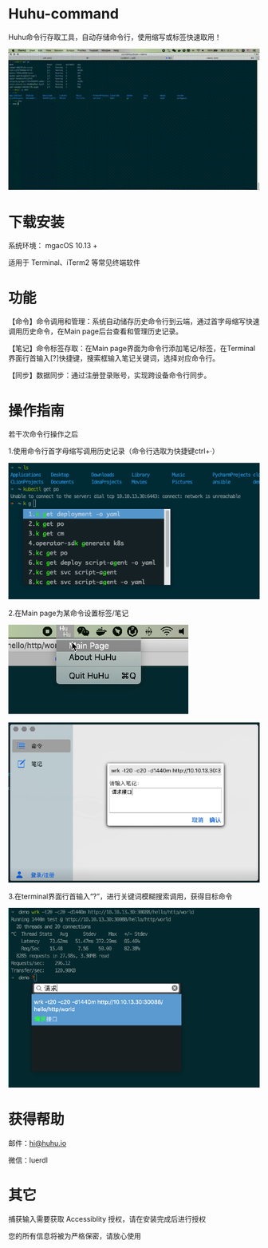 # Huhu-command
Huhu命令行存取工具，自动存储命令行，使用缩写或标签快速取用！

![演示动图](https://github.com/Hi-Commander/Huhu-command/blob/main/image/future.gif)


# **下载安装**
系统环境： mgacOS 10.13 +

适用于 Terminal、iTerm2 等常见终端软件


# **功能**
【命令】命令调用和管理：系统自动储存历史命令行到云端，通过首字母缩写快速调用历史命令，在Main page后台查看和管理历史记录。

【笔记】命令标签存取：在Main page界面为命令行添加笔记/标签，在Terminal界面行首输入[?]快捷键，搜索框输入笔记关键词，选择对应命令行。

【同步】数据同步：通过注册登录账号，实现跨设备命令行同步。


# **操作指南**
若干次命令行操作之后

1.使用命令行首字母缩写调用历史记录（命令行选取为快捷键ctrl+·）
 
![操作](https://github.com/Hi-Commander/Huhu-command/blob/main/image/image1.png)

2.在Main page为某命令设置标签/笔记

![操作](https://github.com/Hi-Commander/Huhu-command/blob/main/image/image2.png)

![操作](https://github.com/Hi-Commander/Huhu-command/blob/main/image/image3.png)
 
3.在terminal界面行首输入“?”，进行关键词模糊搜索调用，获得目标命令
 
![操作](https://github.com/Hi-Commander/Huhu-command/blob/main/image/image4.png)

# **获得帮助**
邮件：hi@huhu.io

微信：luerdl


# **其它**
捕获输入需要获取 Accessiblity 授权，请在安装完成后进行授权

您的所有信息将被为严格保密，请放心使用

